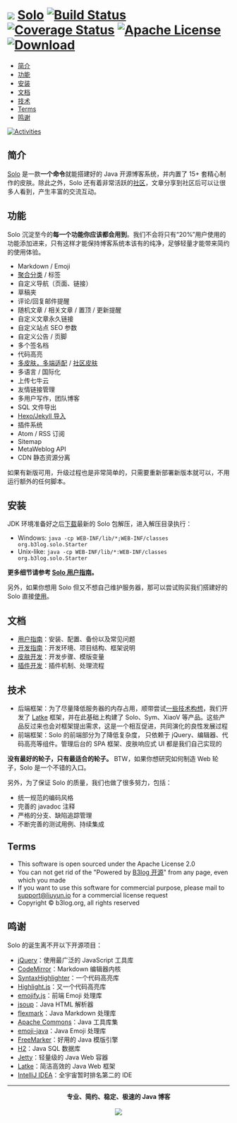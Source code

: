 # <img src="https://cloud.githubusercontent.com/assets/873584/26024695/4defcb5e-3809-11e7-9755-fa4d22c45718.png"> [Solo](https://github.com/b3log/solo) [![Build Status](https://img.shields.io/travis/b3log/solo.svg?style=flat)](https://travis-ci.org/b3log/solo) [![Coverage Status](https://img.shields.io/coveralls/b3log/solo.svg?style=flat)](https://coveralls.io/github/b3log/solo?branch=master)  [![Apache License](http://img.shields.io/badge/license-apache2-orange.svg?style=flat)](http://www.apache.org/licenses/LICENSE-2.0) [![Download](http://img.shields.io/badge/download-11K+-blue.svg?style=flat)](http://pan.baidu.com/share/link?shareid=541735&uk=3255126224) 

* [简介](#%E7%AE%80%E4%BB%8B)
* [功能](#%E5%8A%9F%E8%83%BD)
* [安装](#%E5%AE%89%E8%A3%85)
* [文档](#%E6%96%87%E6%A1%A3)
* [技术](#%E6%8A%80%E6%9C%AF)
* [Terms](#terms)
* [鸣谢](#%E9%B8%A3%E8%B0%A2)

[![Activities](https://graphs.waffle.io/b3log/solo/throughput.svg)](https://waffle.io/b3log/solo/metrics/throughput)

## 简介

[Solo](https://github.com/b3log/solo) 是一款**一个命令**就能搭建好的 Java 开源博客系统，并内置了 15+ 套精心制作的皮肤。除此之外，Solo 还有着非常活跃的[社区](https://hacpai.com/b3log)，文章分享到社区后可以让很多人看到，产生丰富的交流互动。

## 功能 

Solo 沉淀至今的**每一个功能你应该都会用到**。我们不会将只有“20%”用户使用的功能添加进来，只有这样才能保持博客系统本该有的纯净，足够轻量才能带来简约的使用体验。

* Markdown / Emoji
* [聚合分类](https://github.com/b3log/solo/issues/12256) / 标签
* 自定义导航（页面、链接）
* 草稿夹
* 评论/回复邮件提醒
* 随机文章 / 相关文章 / 置顶 / 更新提醒
* 自定义文章永久链接
* 自定义站点 SEO 参数
* 自定义公告 / 页脚
* 多个签名档
* 代码高亮
* [多皮肤，多端适配](https://github.com/b3log/solo-skins/tree/master/skin-preview) / [社区皮肤](https://github.com/b3log/solo-third-skins/tree/master/skin-preview)
* 多语言 / 国际化
* 上传七牛云
* 友情链接管理
* 多用户写作，团队博客
* SQL 文件导出
* [Hexo/Jekyll 导入](https://hacpai.com/article/1498490209748)
* 插件系统
* Atom / RSS 订阅
* Sitemap
* MetaWeblog API
* CDN 静态资源分离 

如果有新版可用，升级过程也是非常简单的，只需要重新部署新版本就可以，不用运行额外的任何脚本。

## 安装

JDK 环境准备好之后[下载](http://pan.baidu.com/share/link?shareid=541735&uk=3255126224)最新的 Solo 包解压，进入解压目录执行：

* Windows: `java -cp WEB-INF/lib/*;WEB-INF/classes org.b3log.solo.Starter`
* Unix-like: `java -cp WEB-INF/lib/*:WEB-INF/classes org.b3log.solo.Starter`

**更多细节请参考 [Solo 用户指南](https://hacpai.com/article/1492881378588)。**

另外，如果你想用 Solo 但又不想自己维护服务器，那可以尝试购买我们搭建好的 Solo 直接[使用](http://b3log.org/services/#solo)。

## 文档

* [用户指南](https://hacpai.com/article/1492881378588)：安装、配置、备份以及常见问题
* [开发指南](https://hacpai.com/article/1493822943172)：开发环境、项目结构、框架说明
* [皮肤开发](https://hacpai.com/article/1493814851007)：开发步骤、模版变量
* [插件开发](https://docs.google.com/document/pub?id=15H7Q3EBo-44v61Xp_epiYY7vK_gPJLkQaT7T1gkE64w&pli=1)：插件机制、处理流程

## 技术

* 后端框架：为了尽量降低服务器的内存占用，顺带尝试[一些技术构想](https://hacpai.com/article/1403847528022)，我们开发了 [Latke](https://github.com/b3log/latke) 框架，并在此基础上构建了 Solo、Sym、XiaoV 等产品。这些产品反过来也会对框架提出需求，这是一个相互促进，共同演化的良性发展过程
* 前端框架：Solo 的前端部分为了降低复杂度， 只依赖于 jQuery、编辑器、代码高亮等组件。管理后台的 SPA 框架、皮肤响应式 UI 都是我们自己实现的

**没有最好的轮子，只有最适合的轮子。** BTW，如果你想研究如何制造 Web 轮子，Solo 是一个不错的入口。

另外，为了保证 Solo 的质量，我们也做了很多努力，包括：

* 统一规范的编码风格
* 完善的 javadoc 注释
* 严格的分支、缺陷追踪管理
* 不断完善的测试用例、持续集成

## Terms

* This software is open sourced under the Apache License 2.0
* You can not get rid of the "Powered by [B3log 开源](http://b3log.org)" from any page, even which you made
* If you want to use this software for commercial purpose, please mail to support@liuyun.io for a commercial license request
* Copyright &copy; b3log.org, all rights reserved

## 鸣谢

Solo 的诞生离不开以下开源项目：

* [jQuery](https://github.com/jquery/jquery)：使用最广泛的 JavaScript 工具库
* [CodeMirror](https://github.com/codemirror/CodeMirror)：Markdown 编辑器内核
* [SyntaxHighlighter](https://github.com/syntaxhighlighter/syntaxhighlighter)：一个代码高亮库
* [Highlight.js](https://github.com/isagalaev/highlight.js)：又一个代码高亮库
* [emojify.js](https://github.com/Ranks/emojify.js)：前端 Emoji 处理库
* [jsoup](https://github.com/jhy/jsoup)：Java HTML 解析器
* [flexmark](https://github.com/vsch/flexmark-java)：Java Markdown 处理库
* [Apache Commons](http://commons.apache.org)：Java 工具库集
* [emoji-java](https://github.com/vdurmont/emoji-java)：Java Emoji 处理库
* [FreeMarker](http://freemarker.org)：好用的 Java 模版引擎
* [H2](https://github.com/h2database/h2database)：Java SQL 数据库
* [Jetty](https://github.com/eclipse/jetty.project)：轻量级的 Java Web 容器
* [Latke](https://github.com/b3log/latke)：简洁高效的 Java Web 框架 
* [IntelliJ IDEA](https://www.jetbrains.com/idea)：全宇宙暂时排名第二的 IDE

----

<p align = "center">
<strong>专业、简约、稳定、极速的 Java 博客</strong>
<br><br>
<img src="https://cloud.githubusercontent.com/assets/873584/26024667/c031e40a-3808-11e7-9176-f2c9af01bd64.png">
</p>